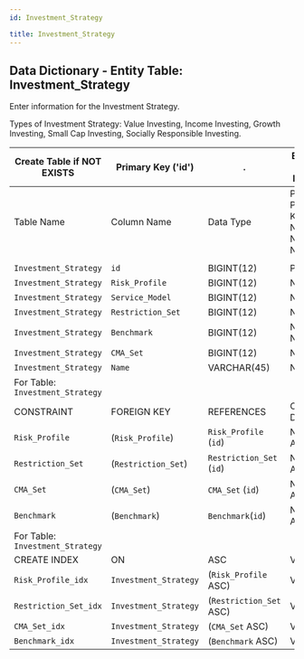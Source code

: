 ```yaml
---
id: Investment_Strategy

title: Investment_Strategy
---
```


## Data Dictionary - Entity Table: Investment_Strategy


Enter information for the Investment Strategy.

Types of Investment Strategy: Value Investing, Income Investing, Growth Investing, Small Cap Investing, Socially Responsible Investing.

| Create Table if NOT EXISTS| Primary Key ('id')|.|ENGINE = InnoDB|.|
|---|---|---|---|---|
|Table Name |Column Name|Data Type|PK Primary Key, NN-Not Null, Null|.|
||
|`Investment_Strategy`|`id`|BIGINT(12)|PK, NN|.|
|`Investment_Strategy`|`Risk_Profile`|BIGINT(12)|NULL|.|
|`Investment_Strategy`|`Service_Model`|BIGINT(12)|NULL|.|
|`Investment_Strategy`|`Restriction_Set`|BIGINT(12)|NULL|.|
|`Investment_Strategy`|`Benchmark`|BIGINT(12)|NOT NULL|.|
|`Investment_Strategy`|`CMA_Set`|BIGINT(12)|NULL|.|
|`Investment_Strategy`|`Name`|VARCHAR(45)|NULL|.|
|For Table: `Investment_Strategy`|
|CONSTRAINT|FOREIGN KEY|REFERENCES|ON DELETE|ON UPDATE|
|`Risk_Profile`|(`Risk_Profile`)|`Risk_Profile` (`id`)| NO ACTION|NO ACTION|
|`Restriction_Set`|(`Restriction_Set`)|`Restriction_Set` (`id`)| NO ACTION|NO ACTION|
|`CMA_Set`|(`CMA_Set`)|`CMA_Set` (`id`)| NO ACTION|NO ACTION|
|`Benchmark`|(`Benchmark`)|`Benchmark`(`id`)| NO ACTION|NO ACTION|
|For Table: `Investment_Strategy`|
|CREATE INDEX|ON|ASC|VISABLE|.|
|`Risk_Profile_idx`|`Investment_Strategy`|(`Risk_Profile` ASC) | VISIBLE|.|
|`Restriction_Set_idx`|`Investment_Strategy`| (`Restriction_Set` ASC)| VISIBLE|.|
|`CMA_Set_idx` |`Investment_Strategy`|(`CMA_Set` ASC) | VISIBLE|.|
|`Benchmark_idx` |`Investment_Strategy`|(`Benchmark` ASC)| VISIBLE|.|
